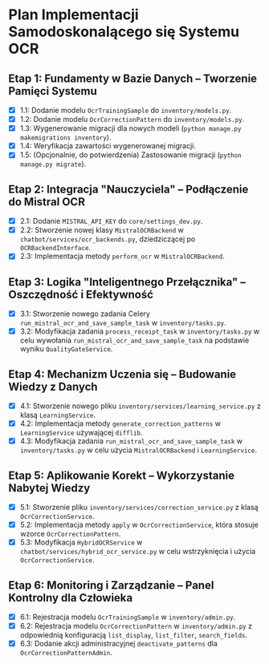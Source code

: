 # Plan Implementacji Samodoskonalącego się Systemu OCR

## Etap 1: Fundamenty w Bazie Danych – Tworzenie Pamięci Systemu
- [x] 1.1: Dodanie modelu `OcrTrainingSample` do `inventory/models.py`.
- [x] 1.2: Dodanie modelu `OcrCorrectionPattern` do `inventory/models.py`.
- [x] 1.3: Wygenerowanie migracji dla nowych modeli (`python manage.py makemigrations inventory`).
- [x] 1.4: Weryfikacja zawartości wygenerowanej migracji.
- [x] 1.5: (Opcjonalnie, do potwierdzenia) Zastosowanie migracji (`python manage.py migrate`).

## Etap 2: Integracja "Nauczyciela" – Podłączenie do Mistral OCR
- [x] 2.1: Dodanie `MISTRAL_API_KEY` do `core/settings_dev.py`.
- [x] 2.2: Stworzenie nowej klasy `MistralOCRBackend` w `chatbot/services/ocr_backends.py`, dziedziczącej po `OCRBackendInterface`.
- [x] 2.3: Implementacja metody `perform_ocr` w `MistralOCRBackend`.

## Etap 3: Logika "Inteligentnego Przełącznika" – Oszczędność i Efektywność
- [x] 3.1: Stworzenie nowego zadania Celery `run_mistral_ocr_and_save_sample_task` w `inventory/tasks.py`.
- [x] 3.2: Modyfikacja zadania `process_receipt_task` w `inventory/tasks.py` w celu wywołania `run_mistral_ocr_and_save_sample_task` na podstawie wyniku `QualityGateService`.

## Etap 4: Mechanizm Uczenia się – Budowanie Wiedzy z Danych
- [x] 4.1: Stworzenie nowego pliku `inventory/services/learning_service.py` z klasą `LearningService`.
- [x] 4.2: Implementacja metody `generate_correction_patterns` w `LearningService` używającej `difflib`.
- [x] 4.3: Modyfikacja zadania `run_mistral_ocr_and_save_sample_task` w `inventory/tasks.py` w celu użycia `MistralOCRBackend` i `LearningService`.

## Etap 5: Aplikowanie Korekt – Wykorzystanie Nabytej Wiedzy
- [x] 5.1: Stworzenie pliku `inventory/services/correction_service.py` z klasą `OcrCorrectionService`.
- [x] 5.2: Implementacja metody `apply` w `OcrCorrectionService`, która stosuje wzorce `OcrCorrectionPattern`.
- [x] 5.3: Modyfikacja `HybridOCRService` w `chatbot/services/hybrid_ocr_service.py` w celu wstrzyknięcia i użycia `OcrCorrectionService`.

## Etap 6: Monitoring i Zarządzanie – Panel Kontrolny dla Człowieka
- [x] 6.1: Rejestracja modelu `OcrTrainingSample` w `inventory/admin.py`.
- [x] 6.2: Rejestracja modelu `OcrCorrectionPattern` w `inventory/admin.py` z odpowiednią konfiguracją `list_display`, `list_filter`, `search_fields`.
- [x] 6.3: Dodanie akcji administracyjnej `deactivate_patterns` dla `OcrCorrectionPatternAdmin`.
